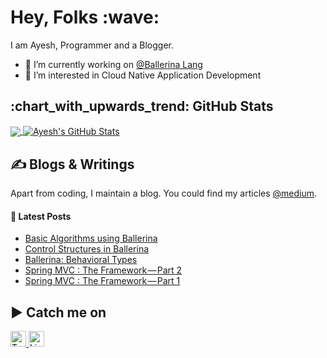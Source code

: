 <h1 align='left'> Hey, Folks :wave:</h1>

I am Ayesh, Programmer and a Blogger.
- 🔭 I’m currently working on [@Ballerina Lang](https://ballerina.io/)
- 🌱 I’m interested in Cloud Native Application Development

<h2 align='left'> :chart_with_upwards_trend: GitHub Stats </h2>

<a href="https://github.com/ayeshLK/ayeshLK">
  <img align="center" src="https://github-readme-stats.vercel.app/api/top-langs/?username=ayeshLK&title_color=ffffff&text_color=c9cacc&icon_color=2bbc8a&bg_color=1d1f21&langs_count=3" />
</a>

<a href="https://github.com/ayeshLK/ayeshLK">
  <img align="center" src="https://github-readme-stats.vercel.app/api?username=ayeshLK&show_icons=true&line_height=27&count_private=true&title_color=ffffff&text_color=c9cacc&icon_color=2bbc8a&bg_color=1d1f21" alt="Ayesh's GitHub Stats" />
</a>

<h2 align='left'> &#x270d; Blogs & Writings </h2>

Apart from coding, I maintain a blog. You could find my articles [@medium](https://ayesh9303.medium.com/).

#### 📕 Latest Posts

<!-- BLOG-POST-LIST:START -->
- [Basic Algorithms using Ballerina](https://ayesh9303.medium.com/basic-algorithms-using-ballerina-908fe8d320a5?source=rss-3b4546c4c9c5------2)
- [Control Structures in Ballerina](https://ayesh9303.medium.com/control-structures-in-ballerina-d13c288fe301?source=rss-3b4546c4c9c5------2)
- [Ballerina: Behavioral Types](https://blog.devgenius.io/ballerina-behavioral-types-bac73fe48a87?source=rss-3b4546c4c9c5------2)
- [Spring MVC : The Framework — Part 2](https://ayesh9303.medium.com/spring-mvc-the-framework-part-2-6776db8063ae?source=rss-3b4546c4c9c5------2)
- [Spring MVC : The Framework — Part 1](https://ayesh9303.medium.com/spring-mvc-the-framework-part-1-f5026568795e?source=rss-3b4546c4c9c5------2)
<!-- BLOG-POST-LIST:END -->

<h2 align='left'> ▶️ Catch me on </h2>

<a href="https://twitter.com/Ayesh363" target="_blank">
  <img style="border: 0; border-style: none" border=2 src="https://edent.github.io/SuperTinyIcons/images/svg/twitter.svg" width="25" title="Twitter"/>
</a>

<a href="https://lk.linkedin.com/in/ayesh-almeida-5a7630a2" target="_blank">
  <img style="border: 0; border-style: none" border=2 src="https://edent.github.io/SuperTinyIcons/images/svg/linkedin.svg" width="25" title="LinkedIn"/>
</a>


<!--
**ayeshLK/ayeshLK** is a ✨ _special_ ✨ repository because its `README.md` (this file) appears on your GitHub profile.

Here are some ideas to get you started:

- 🌱 I’m currently learning ...
- 👯 I’m looking to collaborate on ...
- 🤔 I’m looking for help with ...
- 💬 Ask me about ...
- 📫 How to reach me: ...
- 😄 Pronouns: ...
- ⚡ Fun fact: ...
-->
